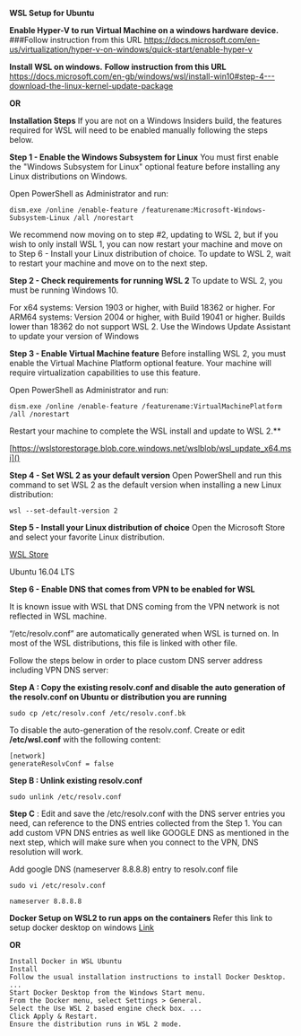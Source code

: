 **WSL Setup for Ubuntu**

**Enable Hyper-V to run Virtual Machine on a windows hardware device.** 
###Follow instruction from this URL
https://docs.microsoft.com/en-us/virtualization/hyper-v-on-windows/quick-start/enable-hyper-v


**Install WSL on windows.**
**Follow instruction from this URL**
https://docs.microsoft.com/en-gb/windows/wsl/install-win10#step-4---download-the-linux-kernel-update-package

**OR**

**Installation Steps**
If you are not on a Windows Insiders build, the features required for WSL will need to be enabled manually following the steps below.

**Step 1 - Enable the Windows Subsystem for Linux**
You must first enable the "Windows Subsystem for Linux" optional feature before installing any Linux distributions on Windows.

Open PowerShell as Administrator and run:
```
dism.exe /online /enable-feature /featurename:Microsoft-Windows-Subsystem-Linux /all /norestart
```

We recommend now moving on to step #2, updating to WSL 2, but if you wish to only install WSL 1, you can now restart your machine and move on to Step 6 - Install your Linux distribution of choice. To update to WSL 2, wait to restart your machine and move on to the next step.

**Step 2 - Check requirements for running WSL 2**
To update to WSL 2, you must be running Windows 10.

For x64 systems: Version 1903 or higher, with Build 18362 or higher.
For ARM64 systems: Version 2004 or higher, with Build 19041 or higher.
Builds lower than 18362 do not support WSL 2. Use the Windows Update Assistant to update your version of Windows

**Step 3 - Enable Virtual Machine feature**
Before installing WSL 2, you must enable the Virtual Machine Platform optional feature. Your machine will require virtualization capabilities to use this feature.

Open PowerShell as Administrator and run:
```
dism.exe /online /enable-feature /featurename:VirtualMachinePlatform /all /norestart
```
Restart your machine to complete the WSL install and update to WSL 2.**

[https://wslstorestorage.blob.core.windows.net/wslblob/wsl_update_x64.msi]()

**Step 4 - Set WSL 2 as your default version**
Open PowerShell and run this command to set WSL 2 as the default version when installing a new Linux distribution:
```
wsl --set-default-version 2
```

**Step 5 - Install your Linux distribution of choice**
Open the Microsoft Store and select your favorite Linux distribution.

[WSL Store](https://aka.ms/wslstore)

Ubuntu 16.04 LTS

**Step 6 - Enable DNS that comes from VPN to be enabled for WSL**

It is known issue with WSL that DNS coming from the VPN network is not reflected in WSL machine.

“/etc/resolv.conf” are automatically generated when WSL is turned on. In most of the WSL distributions, this file is linked with other file.

Follow the steps below in order to place custom DNS server address including VPN DNS server:

**Step A : Copy the existing resolv.conf and disable the auto generation of the resolv.conf on Ubuntu or distribution you are running**
```
sudo cp /etc/resolv.conf /etc/resolv.conf.bk
```

To disable the auto-generation of the resolv.conf. Create or edit **/etc/wsl.conf** with the following content:
```
[network]
generateResolvConf = false
```

**Step B : Unlink existing resolv.conf**
```
sudo unlink /etc/resolv.conf
```

**Step C** : Edit and save the /etc/resolv.conf with the DNS server entries you need, can reference to the DNS entries collected from the Step 1.
You can add custom VPN DNS entries as well like GOOGLE DNS as mentioned in the next step, which will make sure when you connect to the VPN, DNS resolution will work.

Add google DNS (nameserver 8.8.8.8) entry to resolv.conf file

```
sudo vi /etc/resolv.conf

nameserver 8.8.8.8

```

**Docker Setup on WSL2 to run apps on the containers**
Refer this link to setup docker desktop on windows [Link](https://code.visualstudio.com/blogs/2020/03/02/docker-in-wsl2)

**OR**

```
Install Docker in WSL Ubuntu
Install
Follow the usual installation instructions to install Docker Desktop. ...
Start Docker Desktop from the Windows Start menu.
From the Docker menu, select Settings > General.
Select the Use WSL 2 based engine check box. ...
Click Apply & Restart.
Ensure the distribution runs in WSL 2 mode.
```
